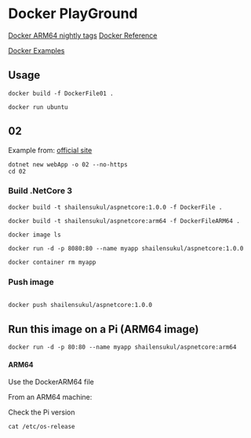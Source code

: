 # Docker PlayGround

[Docker ARM64 nightly tags](https://hub.docker.com/_/microsoft-dotnet-core-nightly-sdk/)
[Docker Reference](https://docs.docker.com/v17.09/engine/reference/builder)

[Docker Examples](https://docs.docker.com/v17.09/engine/examples/)

## Usage

```
docker build -f DockerFile01 .

```

```
docker run ubuntu
```

## 02
Example from: [official site](https://github.com/dotnet/dotnet-docker/tree/master/samples/aspnetapp)
```
dotnet new webApp -o 02 --no-https
cd 02
```

### Build .NetCore 3

```
docker build -t shailensukul/aspnetcore:1.0.0 -f DockerFile .

docker build -t shailensukul/aspnetcore:arm64 -f DockerFileARM64 .

docker image ls

docker run -d -p 8080:80 --name myapp shailensukul/aspnetcore:1.0.0

docker container rm myapp
```

### Push image

```

docker push shailensukul/aspnetcore:1.0.0
```

## Run this image on a Pi (ARM64 image)

```
docker run -d -p 80:80 --name myapp shailensukul/aspnetcore:arm64
```

#### ARM64

Use the DockerARM64 file

From an ARM64 machine:

Check the Pi version
```
cat /etc/os-release
```